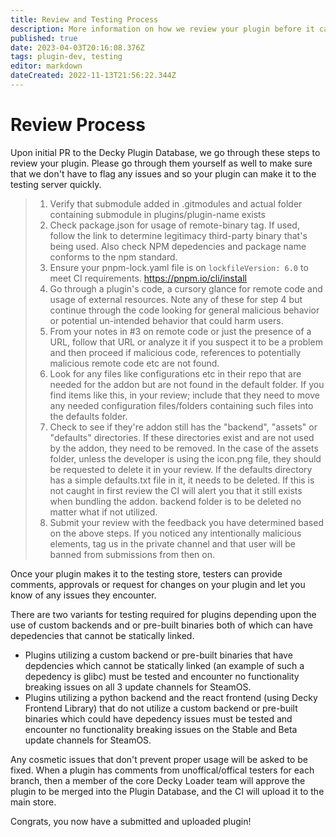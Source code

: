 ```yaml
---
title: Review and Testing Process
description: More information on how we review your plugin before it can make it to users.
published: true
date: 2023-04-03T20:16:08.376Z
tags: plugin-dev, testing
editor: markdown
dateCreated: 2022-11-13T21:56:22.344Z
---
```


# Review Process

Upon initial PR to the Decky Plugin Database, we go through these steps to review your plugin.
Please go through them yourself as well to make sure that we don't have to flag any issues and so your plugin can make it to the testing server quickly.


> 1. Verify that submodule added in .gitmodules and actual folder containing submodule in plugins/plugin-name exists
> 2. Check package.json for usage of remote-binary tag. If used, follow the link to determine legitimacy third-party binary that's being used. Also check NPM depedencies and package name conforms to the npm standard.
> 3. Ensure your pnpm-lock.yaml file is on `lockfileVersion: 6.0` to meet CI requirements. https://pnpm.io/cli/install
> 4. Go through a plugin's code, a cursory glance for remote code and usage of external resources. Note any of these for step 4 but continue through the code looking for general malicious behavior or potential un-intended behavior that could harm users.
> 5. From your notes in #3 on remote code or just the presence of a URL, follow that URL or analyze it if you suspect it to be a problem and then proceed if malicious code, references to potentially malicious remote code etc are not found.
> 6. Look for any files like configurations etc in their repo that are needed for the addon but are not found in the default folder. If you find items like this, in your review; include that they need to move any needed configuration files/folders containing such files into the defaults folder.
> 7. Check to see if they're addon still has the "backend", "assets" or "defaults" directories. If these directories exist and are not used by the addon, they need to be removed. In the case of the assets folder, unless the developer is using the icon.png file, they should be requested to delete it in your review. If the defaults directory has a simple defaults.txt file in it, it needs to be deleted. If this is not caught in first review the CI will alert you that it still exists when bundling the addon. backend folder is to be deleted no matter what if not utilized.
> 8. Submit your review with the feedback you have determined based on the above steps. If you noticed any intentionally malicious elements, tag us in the private channel and that user will be banned from submissions from then on.

Once your plugin makes it to the testing store, testers can provide comments, approvals or request for changes on your plugin and let you know of any issues they encounter.

There are two variants for testing required for plugins depending upon the use of custom backends and or pre-built binaries both of which can have depedencies that cannot be statically linked.

* Plugins utilizing a custom backend or pre-built binaries that have depdencies which cannot be statically linked (an example of such a depedency is glibc) must be tested and encounter no functionality breaking issues on all 3 update channels for SteamOS.
* Plugins utilizing a python backend and the react frontend (using Decky Frontend Library) that do not utilize a custom backend or pre-built binaries which could have depedency issues must be tested and encounter no functionality breaking issues on the Stable and Beta update channels for SteamOS.

Any cosmetic issues that don't prevent proper usage will be asked to be fixed. When a plugin has comments from unoffical/offical testers for each branch, then a member of the core Decky Loader team will approve the plugin to be merged into the Plugin Database, and the CI will upload it to the main store.

Congrats, you now have a submitted and uploaded plugin!